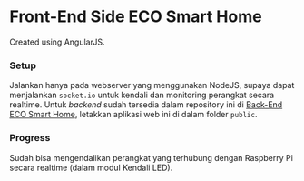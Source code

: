# Front-End Side ECO Smart Home
Created using AngularJS.

### Setup
Jalankan hanya pada webserver yang menggunakan NodeJS, supaya dapat menjalankan ```socket.io``` untuk kendali dan monitoring perangkat secara realtime.
Untuk *backend* sudah tersedia dalam repository ini di [Back-End ECO Smart Home](https://github.com/agungdwiprasetyo/backend-eco-smart-home), letakkan aplikasi web ini di dalam folder ```public```.

### Progress
Sudah bisa mengendalikan perangkat yang terhubung dengan Raspberry Pi secara realtime (dalam modul Kendali LED).